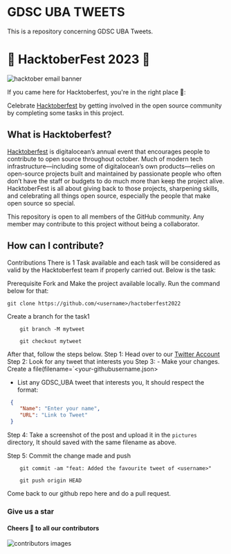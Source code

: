 # GDSC UBA TWEETS
This is a repository concerning GDSC UBA Tweets.

# 🎃 HacktoberFest 2023 🎃
![hacktober email banner](https://i.ibb.co/0qG1XtZ/Email-Banners-Dark.png)

If you came here for Hacktoberfest, you're in the right place 🦇️:

Celebrate [Hacktoberfest](https://hacktoberfest.com/) by getting involved in the open source community by completing some tasks in this project.

## What is Hacktoberfest?

[Hacktoberfest](https://hacktoberfest.com/) is digitalocean’s annual event that encourages people to contribute to open source throughout october. Much of modern tech infrastructure—including some of digitalocean’s own products—relies on open-source projects built and maintained by passionate people who often don’t have the staff or budgets to do much more than keep the project alive. HacktoberFest is all about giving back to those projects, sharpening skills, and celebrating all things open source, especially the people that make open source so special.


This repository is open to all members of the GitHub community. Any member may contribute to this project without being a collaborator.

## How can I contribute?

Contributions
There is 1 Task available and each task will be considered as valid by the Hacktoberfest team if properly carried out. Below is the task:

Prerequisite Fork and Make the project available locally. Run the command below for that:

    git clone https://github.com/<username>/hactoberfest2022
Create a branch for the task1
```
    git branch -M mytweet

    git checkout mytweet
```
After that, follow the steps below.
Step 1: Head over to our [Twitter Account](https://www.twitter.com/gdsc_uba)
Step 2: Look for any tweet that interests you
Step 3: - Make your changes. Create a file(filename=`<your-githubusername.json>
- List any GDSC_UBA tweet that interests you, It should respect the format:
```json
 {
    "Name": "Enter your name",
    "URL": "Link to Tweet"
 }
 ```
Step 4: Take a screenshot of the post and upload it in the `pictures` directory, It should saved with the same filename as above.

Step 5: Commit the change made and push
```git
    git commit -am "feat: Added the favourite tweet of <username>"

    git push origin HEAD
```
Come back to our github repo here and do a pull request.

### Give us a star

#### Cheers 🍻 to all our contributors
![contributors images](./CONTRIBUTORS.svg)
